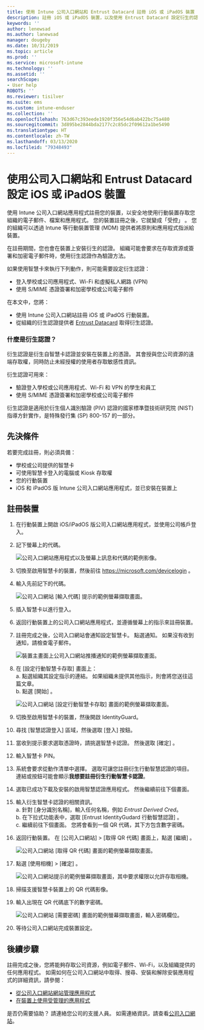 ```yaml
---
title: 使用 Intune 公司入口網站和 Entrust Datacard 註冊 iOS 或 iPadOS 裝置
description: 註冊 iOS 或 iPadOS 裝置，以及使用 Entrust Datacard 設定衍生的認證驗證。
keywords: ''
author: lenewsad
ms.author: lanewsad
manager: dougeby
ms.date: 10/31/2019
ms.topic: article
ms.prod: ''
ms.service: microsoft-intune
ms.technology: ''
ms.assetid: ''
searchScope:
- User help
ROBOTS: ''
ms.reviewer: tisilver
ms.suite: ems
ms.custom: intune-enduser
ms.collection: ''
ms.openlocfilehash: 763d67c393eede1920f356e54d6ab422bc75a480
ms.sourcegitcommit: 3d895be2844bda2177c2c85dc2f09612a1be5490
ms.translationtype: HT
ms.contentlocale: zh-TW
ms.lasthandoff: 03/13/2020
ms.locfileid: "79348493"
---
```

# <a name="set-up-ios-or-ipados-device-with-company-portal-and-entrust-datacard"></a>使用公司入口網站和 Entrust Datacard 設定 iOS 或 iPadOS 裝置

使用 Intune 公司入口網站應用程式註冊您的裝置，以安全地使用行動裝置存取您組織的電子郵件、檔案和應用程式。 您的裝置註冊之後，它就變成「受控」  。 您的組織可以透過 Intune 等行動裝置管理 (MDM) 提供者將原則和應用程式指派給裝置。  

在註冊期間，您也會在裝置上安裝衍生的認證。 組織可能會要求在存取資源或簽署和加密電子郵件時，使用衍生認證作為驗證方法。 

如果使用智慧卡來執行下列動作，則可能需要設定衍生認證：  

* 登入學校或公司應用程式、Wi-Fi 和虛擬私人網路 (VPN)
* 使用 S/MIME 憑證簽署和加密學校或公司電子郵件  

在本文中，您將：  

   * 使用 Intune 公司入口網站註冊 iOS 或 iPadOS 行動裝置。  
   * 從組織的衍生認證提供者 [Entrust Datacard](https://www.entrustdatacard.com/) 取得衍生認證。  

### <a name="what-are-derived-credentials"></a>什麼是衍生認證？  
衍生認證是衍生自智慧卡認證並安裝在裝置上的憑證。 其會授與您公司資源的遠端存取權，同時防止未經授權的使用者存取敏感性資訊。  

衍生認證可用來： 
* 驗證登入學校或公司應用程式、Wi-Fi 和 VPN 的學生和員工
* 使用 S/MIME 憑證簽署和加密學校或公司電子郵件

衍生認證是適用於衍生個人識別驗證 (PIV) 認證的國家標準暨技術研究院 (NIST) 指導方針實作，是特殊發行集 (SP) 800-157 的一部分。  

## <a name="prerequisites"></a>先決條件

 若要完成註冊，則必須具備：

* 學校或公司提供的智慧卡
* 可使用智慧卡登入的電腦或 Kiosk 存取權
* 您的行動裝置
* iOS 和 iPadOS 版 Intune 公司入口網站應用程式，並已安裝在裝置上  


## <a name="enroll-device"></a>註冊裝置  
1. 在行動裝置上開啟 iOS/iPadOS 版公司入口網站應用程式，並使用公司帳戶登入。  

2. 記下螢幕上的代碼。  

    ![公司入口網站應用程式以及螢幕上訊息和代碼的範例影像。](./media/copy-code-intercede.png)   

3. 切換至啟用智慧卡的裝置，然後前往 https://microsoft.com/devicelogin 。 
4. 輸入先前記下的代碼。  

    ![公司入口網站 [輸入代碼] 提示的範例螢幕擷取畫面。](./media/enter-code-intercede.png)   

5. 插入智慧卡以進行登入。   
6. 返回行動裝置上的公司入口網站應用程式，並遵循螢幕上的指示來註冊裝置。  
7. 註冊完成之後，公司入口網站會通知設定智慧卡。 點選通知。 如果沒有收到通知，請檢查電子郵件。   

    ![裝置主畫面上公司入口網站推播通知的範例螢幕擷取畫面。](./media/action-required-in-app-intercede.png)  

8. 在 [設定行動智慧卡存取]  畫面上：   
    a. 點選組織其設定指示的連結。 如果組織未提供其他指示，則會將您送往這篇文章。  
    b. 點選 [開始]  。  

    ![公司入口網站 [設定行動智慧卡存取] 畫面的範例螢幕擷取畫面。](./media/smart-card-info-intercede.png)

9. 切換至啟用智慧卡的裝置，然後開啟 IdentityGuard。 
10. 尋找 [智慧認證登入] 區域，然後選取 [登入] 按鈕。  
11. 當收到提示要求選取憑證時，請挑選智慧卡認證。 然後選取 [確定]  。 
12. 輸入智慧卡 PIN。  
13. 系統會要求從動作清單中選擇。 選取可讓您註冊衍生行動智慧認證的項目。 連結或按鈕可能會顯示**我想要註冊衍生行動智慧卡認證**。  
14. 選取已成功下載及安裝的啟用智慧認證應用程式。 然後繼續前往下個畫面。   
15. 輸入衍生智慧卡認證的相關資訊。  
    a. 針對 [身分識別名稱]，輸入任何名稱，例如 *Entrust Derived Cred*。  
    b. 在下拉式功能表中，選取 [Entrust IdentityGudard 行動智慧認證]  。  
    c. 繼續前往下個畫面。 您將會看到一個 QR 代碼，其下方包含數字密碼。  

16. 返回行動裝置。 在 [公司入口網站] > [取得 QR 代碼]  畫面上，點選 [繼續]  。 

    ![公司入口網站 [取得 QR 代碼] 畫面的範例螢幕擷取畫面。](./media/get-qr-code-intercede.png)  
17. 點選 [使用相機]   > [確定]  。  

    ![公司入口網站提示的範例螢幕擷取畫面，其中要求權限以允許存取相機。](./media/allow-cp-camera-access-intercede.png)  
18. 掃描支援智慧卡裝置上的 QR 代碼影像。  
19. 輸入出現在 QR 代碼底下的數字密碼。  

    ![公司入口網站 [需要密碼] 畫面的範例螢幕擷取畫面，輸入密碼欄位。](./media/enter-password-derived-credentials.png)   

20. 等待公司入口網站完成裝置設定。  


## <a name="next-steps"></a>後續步驟  
註冊完成之後，您將能夠存取公司資源，例如電子郵件、Wi-Fi，以及組織提供的任何應用程式。 如需如何在公司入口網站中取得、搜尋、安裝和解除安裝應用程式的詳細資訊，請參閱：

* [從公司入口網站網站管理應用程式](manage-apps-cpweb.md)  
* [在裝置上使用受管理的應用程式](use-managed-apps-on-your-device-ios.md)  

是否仍需要協助？ 請連絡您公司的支援人員。 如需連絡資訊，請查看[公司入口網站](https://go.microsoft.com/fwlink/?linkid=2010980)。  
